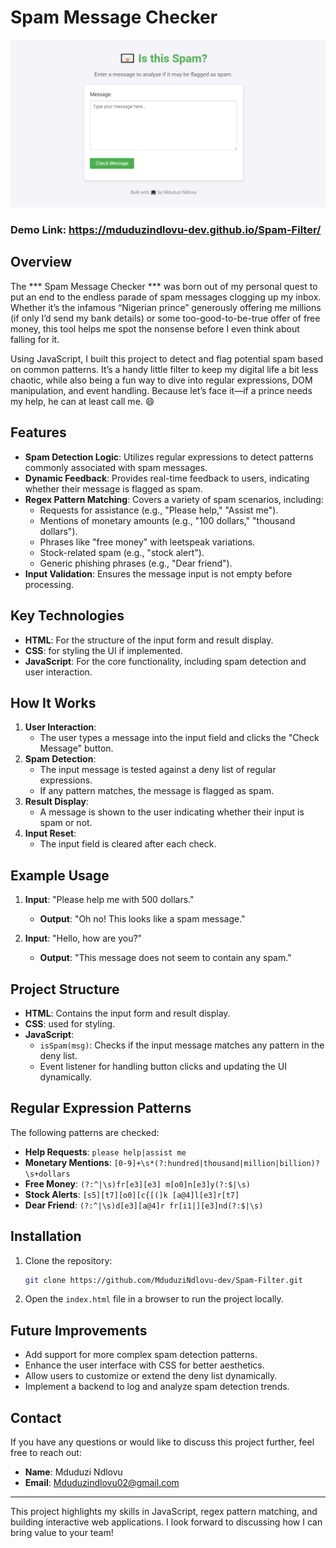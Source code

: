 # Spam Message Checker
![alt text](image.png)

### Demo Link: https://mduduzindlovu-dev.github.io/Spam-Filter/

## Overview
The *** Spam Message Checker *** was born out of my personal quest to put an end to the endless parade of spam messages clogging up my inbox. Whether it’s the infamous “Nigerian prince” generously offering me millions (if only I’d send my bank details) or some too-good-to-be-true offer of free money, this tool helps me spot the nonsense before I even think about falling for it.

Using JavaScript, I built this project to detect and flag potential spam based on common patterns. It’s a handy little filter to keep my digital life a bit less chaotic, while also being a fun way to dive into regular expressions, DOM manipulation, and event handling. Because let’s face it—if a prince needs my help, he can at least call me. 😄

## Features
- **Spam Detection Logic**: Utilizes regular expressions to detect patterns commonly associated with spam messages.
- **Dynamic Feedback**: Provides real-time feedback to users, indicating whether their message is flagged as spam.
- **Regex Pattern Matching**: Covers a variety of spam scenarios, including:
  - Requests for assistance (e.g., "Please help," "Assist me").
  - Mentions of monetary amounts (e.g., "100 dollars," "thousand dollars").
  - Phrases like "free money" with leetspeak variations.
  - Stock-related spam (e.g., "stock alert").
  - Generic phishing phrases (e.g., "Dear friend").
- **Input Validation**: Ensures the message input is not empty before processing.

## Key Technologies
- **HTML**: For the structure of the input form and result display.
- **CSS**: for styling the UI if implemented.
- **JavaScript**: For the core functionality, including spam detection and user interaction.

## How It Works
1. **User Interaction**:
   - The user types a message into the input field and clicks the "Check Message" button.
2. **Spam Detection**:
   - The input message is tested against a deny list of regular expressions.
   - If any pattern matches, the message is flagged as spam.
3. **Result Display**:
   - A message is shown to the user indicating whether their input is spam or not.
4. **Input Reset**:
   - The input field is cleared after each check.

## Example Usage
1. **Input**: "Please help me with 500 dollars."
   - **Output**: "Oh no! This looks like a spam message."

2. **Input**: "Hello, how are you?"
   - **Output**: "This message does not seem to contain any spam."

## Project Structure
- **HTML**: Contains the input form and result display.
- **CSS**: used for styling.
- **JavaScript**:
  - `isSpam(msg)`: Checks if the input message matches any pattern in the deny list.
  - Event listener for handling button clicks and updating the UI dynamically.

## Regular Expression Patterns
The following patterns are checked:
- **Help Requests**: `please help|assist me`
- **Monetary Mentions**: `[0-9]+\s*(?:hundred|thousand|million|billion)?\s+dollars`
- **Free Money**: `(?:^|\s)fr[e3][e3] m[o0]n[e3]y(?:$|\s)`
- **Stock Alerts**: `[s5][t7][o0][c{[(]k [a@4]l[e3]r[t7]`
- **Dear Friend**: `(?:^|\s)d[e3][a@4]r fr[i1|][e3]nd(?:$|\s)`

## Installation
1. Clone the repository:
   ```bash
   git clone https://github.com/MduduziNdlovu-dev/Spam-Filter.git
   ```
2. Open the `index.html` file in a browser to run the project locally.

## Future Improvements
- Add support for more complex spam detection patterns.
- Enhance the user interface with CSS for better aesthetics.
- Allow users to customize or extend the deny list dynamically.
- Implement a backend to log and analyze spam detection trends.

## Contact
If you have any questions or would like to discuss this project further, feel free to reach out:
- **Name**: Mduduzi Ndlovu
- **Email**: Mduduzindlovu02@gmail.com

---

This project highlights my skills in JavaScript, regex pattern matching, and building interactive web applications. I look forward to discussing how I can bring value to your team!